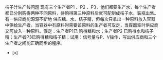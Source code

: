 桔子汁生产线问题
现有三个生产者P1 、P2 、P3，他们都要生产水，每个生产者都已分别购得两种不同原料，待购得第三种原料后就可配制成桔子水，装瓶出售。有一供应商能源源不断地
供应糖、水、桔子精，但每次只拿出一种原料放入容器中供给生产者。当容器中有原料时需要该原料的生产者可取走，当容器空时供应商又可放入一种原料。假定：生产者P1已
购得糖和水；生产者P2 已购得水和桔子精；生产者P3已购得糖和桔子精；试用：信号量与P、V操作，写出供应商和三个生产者之间能正确同步的程序。
- [x]  

